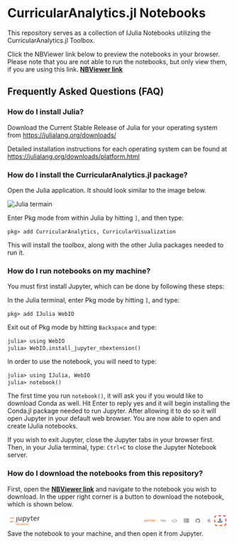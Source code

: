 # CurricularAnalytics.jl Notebooks
This repository serves as a collection of IJulia Notebooks utilizing the CurricularAnalytics.jl Toolbox.

Click the NBViewer link below to preview the notebooks in your browser. Please note that you are not able to run the notebooks, but only view them, if you are using this link. 
**[NBViewer link](http://nbviewer.ipython.org/github/CurricularAnalytics/ca-notebooks/tree/master/)**

## Frequently Asked Questions (FAQ)

### **How do I install Julia?**
Download the Current Stable Release of Julia for your operating system from https://julialang.org/downloads/ 

Detailed installation instructions for each operating system can be found at https://julialang.org/downloads/platform.html

### **How do I install the CurricularAnalytics.jl package?**
Open the Julia application. It should look similar to the image below. 

![Julia termain](https://s3.amazonaws.com/curricularanalytics.jl/julia-command-line.png)

Enter Pkg mode from within Julia by hitting `]`, and then type:
```julia-repl
pkg> add CurricularAnalytics, CurricularVisualization
```
This will install the toolbox, along with the other Julia packages needed to run it.

### **How do I run notebooks on my machine?**
You must first install Jupyter, which can be done by following these steps: 

In the Julia terminal, enter Pkg mode by hitting `]`, and type:  
```julia-repl
pkg> add IJulia WebIO
```
Exit out of Pkg mode by hitting `Backspace` and type:  
```
julia> using WebIO
julia> WebIO.install_jupyter_nbextension()
```

In order to use the notebook, you will need to type:  
```
julia> using IJulia, WebIO
julia> notebook()
```

The first time you run `notebook()`, it will ask you if you would like to download Conda as well.  Hit Enter to reply yes and it will begin installing the Conda.jl package needed to run Jupyter. After allowing it to do so it will open Jupyter in your default web browser. You are now able to open and create IJulia notebooks.

If you wish to exit Jupyter, close the Jupyter tabs in your browser first. Then, in your Julia terminal, type: `Ctrl+C` to close the Jupyter Notebook server.

### **How do I download the notebooks from this repository?**
First, open the **[NBViewer link](http://nbviewer.ipython.org/github/CurricularAnalytics/ca-notebooks/tree/master/)** and navigate to the notebook you wish to download. In the upper right corner is a button to download the notebook, which is shown below.

![Download a noteobok](notebook-download.png)
Save the notebook to your machine, and then open it from Jupyter.